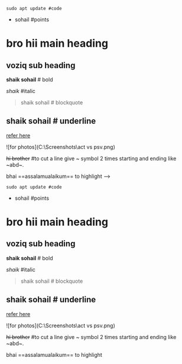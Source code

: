 ```
sudo apt update #code
```
* sohail #points
# bro hii main heading
## voziq sub heading

**shaik sohail** # bold

*shaik* #italic

> shaik sohail # blockquote


shaik sohail # underline
---

[refer here](https://github.com/shaiksohail11/Terraform.git)

![for photos](C:\Screenshots\act vs psv.png)

~~hi brother~~ #to cut a line give ~ symbol 2 times starting and ending like ~abd~. 

bhai ==assalamualaikum== to highlight -->



```
sudo apt update #code
```
* sohail #points
# bro hii main heading
## voziq sub heading

**shaik sohail** # bold

*shaik* #italic

> shaik sohail # blockquote


shaik sohail # underline
---

[refer here](https://github.com/shaiksohail11/Terraform.git)

![for photos](C:\Screenshots\act vs psv.png)

~~hi brother~~ #to cut a line give ~ symbol 2 times starting and ending like ~abd~. 

bhai ==assalamualaikum== to highlight
